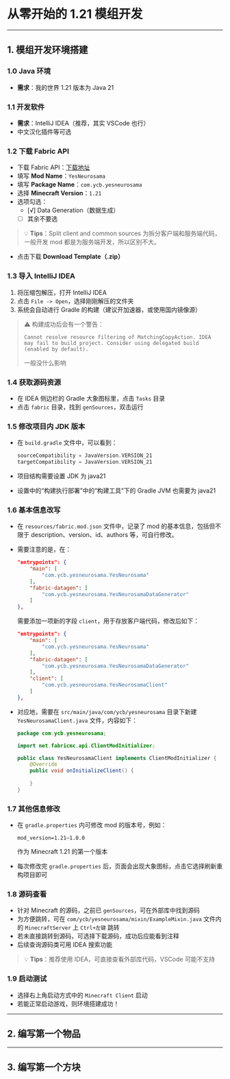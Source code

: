 # 从零开始的 1.21 模组开发

---

## 1. 模组开发环境搭建

### 1.0 Java 环境

- **需求**：我的世界 1.21 版本为 Java 21

### 1.1 开发软件

- **需求**：IntelliJ IDEA（推荐，其实 VSCode 也行）
- 中文汉化插件等可选

### 1.2 下载 Fabric API

- 下载 Fabric API：[下载地址](https://fabricmc.net/develop/template/)
- 填写 **Mod Name**：`YesNeurosama`
- 填写 **Package Name**：`com.ycb.yesneurosama`
- 选择 **Minecraft Version**：`1.21`
- 选项勾选：
  - [√] Data Generation（数据生成）
  - [ ] 其余不要选

> 💡 **Tips**：Split client and common sources 为拆分客户端和服务端代码，一般开发 mod 都是为服务端开发，所以区别不大。

- 点击下载 **Download Template（.zip）**

### 1.3 导入 IntelliJ IDEA

1. 将压缩包解压，打开 IntelliJ IDEA
2. 点击 `File -> Open`，选择刚刚解压的文件夹
3. 系统会自动进行 Gradle 的构建（建议开加速器，或使用国内镜像源）

> ⚠️ 构建成功后会有一个警告：
> 
> `Cannot resolve resource filtering of MatchingCopyAction. IDEA may fail to build project. Consider using delegated build (enabled by default).`
> 
> 一般没什么影响

### 1.4 获取源码资源

- 在 IDEA 侧边栏的 Gradle 大象图标里，点击 `Tasks` 目录
- 点击 `fabric` 目录，找到 `genSources`，双击运行

### 1.5 修改项目内 JDK 版本

- 在 `build.gradle` 文件中，可以看到：

  ```groovy
  sourceCompatibility = JavaVersion.VERSION_21  
  targetCompatibility = JavaVersion.VERSION_21
  ```

- 项目结构需要设置 JDK 为 java21
- 设置中的“构建执行部署”中的“构建工具”下的 Gradle JVM 也需要为 java21

### 1.6 基本信息改写

- 在 `resources/fabric.mod.json` 文件中，记录了 mod 的基本信息，包括但不限于 description、version、id、authors 等，可自行修改。

- 需要注意的是，在：

  ```json
  "entrypoints": {
      "main": [
          "com.ycb.yesneurosama.YesNeurosama"
      ],
      "fabric-datagen": [
          "com.ycb.yesneurosama.YesNeurosamaDataGenerator"
      ]
  },
  ```

  需要添加一项新的字段 `client`，用于存放客户端代码，修改后如下：

  ```json
  "entrypoints": {
      "main": [
          "com.ycb.yesneurosama.YesNeurosama"
      ],
      "fabric-datagen": [
          "com.ycb.yesneurosama.YesNeurosamaDataGenerator"
      ],
      "client": [
          "com.ycb.yesneurosama.YesNeurosamaClient"
      ]
  },
  ```

- 对应地，需要在 `src/main/java/com/ycb/yesneurosama` 目录下新建 `YesNeurosamaClient.java` 文件，内容如下：

  ```java
  package com.ycb.yesneurosama;

  import net.fabricmc.api.ClientModInitializer;

  public class YesNeurosamaClient implements ClientModInitializer {
      @Override
      public void onInitializeClient() {
          
      }
  }
  ```

### 1.7 其他信息修改

- 在 `gradle.properties` 内可修改 mod 的版本号，例如：
  
  ```properties
  mod_version=1.21—1.0.0
  ```
  作为 Minecraft 1.21 的第一个版本
- 每次修改完 `gradle.properties` 后，页面会出现大象图标，点击它选择刷新重构项目即可

### 1.8 源码查看

- 针对 Minecraft 的源码，之前已 `genSources`，可在外部库中找到源码
- 为方便跳转，可在 `com/ycb/yesneurosama/mixin/ExampleMixin.java` 文件内的 `MinecraftServer` 上 `Ctrl+左键` 跳转
- 若未直接跳转到源码，可选择下载源码，成功后应能看到注释
- 后续查询源码类可用 IDEA 搜索功能

> 💡 **Tips**：推荐使用 IDEA，可直接查看外部库代码，VSCode 可能不支持

### 1.9 启动测试

- 选择右上角启动方式中的 `Minecraft Client` 启动
- 若能正常启动游戏，则环境搭建成功！

---

## 2. 编写第一个物品

---

## 3. 编写第一个方块

